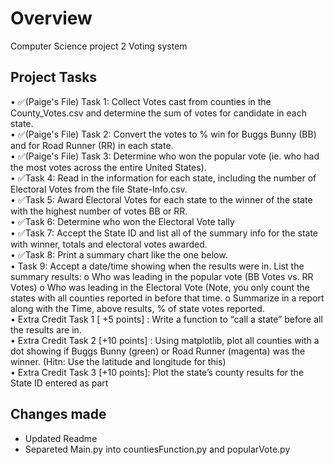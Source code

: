 # Overview
Computer Science project 2
Voting system


## Project Tasks

• ✅(Paige's File) Task 1: Collect Votes cast from counties in the County_Votes.csv and determine the sum of votes for candidate in each state.  
• ✅(Paige's File) Task 2: Convert the votes to % win for Buggs Bunny (BB) and for Road Runner (RR) in each
state.  
• ✅(Paige's File) Task 3: Determine who won the popular vote (ie. who had the most votes across the entire United States).  
• ✅Task 4: Read in the information for each state, including the number of Electoral Votes from the file State-Info.csv.  
• ✅Task 5: Award Electoral Votes for each state to the winner of the state with the highest number of votes BB or RR.  
• ✅Task 6: Determine who won the Electoral Vote tally  
• ✅Task 7: Accept the State ID and list all of the summary info for the state with winner, totals and electoral votes awarded.  
• ✅Task 8: Print a summary chart like the one below.  
• Task 9: Accept a date/time showing when the results were in. List the summary results: o Who was leading in the popular vote (BB Votes vs. RR Votes) o Who was leading in the Electoral Vote (Note, you only count the states with all counties reported in before that time. o Summarize in a report along with the Time, above results, % of state votes reported.  
• Extra Credit Task 1 [ +5 points] : Write a function to “call a state” before all the results are in.  
• Extra Credit Task 2 [+10 points] : Using matplotlib, plot all counties with a dot showing if Buggs
Bunny (green) or Road Runner (magenta) was the winner. (Hitn: Use the latitude and
longitude for this)  
• Extra Credit Task 3 [+10 points]: Plot the state’s county results for the State ID entered as part  

## Changes made
- Updated Readme
- Separeted Main.py into countiesFunction.py and popularVote.py